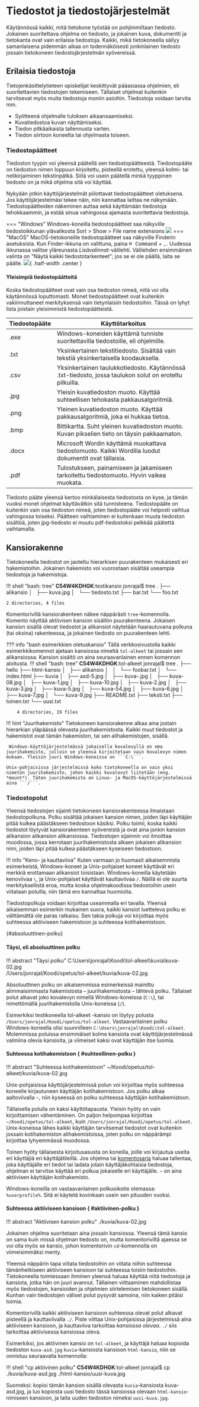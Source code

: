 # Tiedostot ja tiedostojärjestelmät

Käytännössä kaikki, mitä tietokone työstää on pohjimmiltaan tiedosto. Jokainen suoritettava ohjelma on tiedosto, ja jokainen kuva, dokumentti ja tietokanta ovat vain erilaisia tiedostoja. Kaikki, mikä tietokoneella säilyy samanlaisena pidemmän aikaa on todennäköisesti jonkinlainen tiedosto jossain tietokoneen tiedostojärjestelmän syövereissä.



## Erilaisia tiedostoja


Tietojenkäsittelytieteen opiskelijat keskittyvät pääasiassa ohjelmien, eli suoritettavien tiedostojen tekemiseen. Tällaiset ohjelmat kuitenkin tarvitsevat myös muita tiedostoja moniin asioihin. Tiedostoja voidaan tarvita mm. 

 - Syötteenä ohjelmalle tuloksen aikaansaamiseksi.
 - Kuvatiedostoa kuvan näyttämiseksi.
 - Tiedon pitkäaikaista tallennusta varten.
 - Tiedon siirtoon koneelta tai ohjelmasta toiseen.


### Tiedostopäätteet

Tiedoston tyypin voi yleensä päätellä sen tiedostopäätteestä. Tiedostopääte on tiedoston nimen loppuun kirjoitettu, pisteellä erotettu, yleensä kolmi- tai nelikirjaiminen tekstinpätkä. Siitä voi usein päätellä minkä tyyppinen tiedosto on ja mikä ohjelma sitä voi käyttää.

Nykyään jotkin käyttöjärjestelmät piilottavat tiedostopäätteet oletuksena. Jos käyttöjärjestelmäsi tekee näin, niin kannattaa laittaa ne näkymään. Tiedostopäätteiden näkeminen auttaa sekä käyttämään tiedostoja tehokkaammin, ja estää sinua vahingossa ajamasta suoritettavia tiedostoja.

=== "Windows"
    Windows-koneilla tiedostopäätteet saa näkyville tiedostoikkunan ylävalikosta Sort > Show > File name extensions
    ![](./Windows-file-extensions-korostus.png)
=== "MacOS"
    MacOS-tietokoneille tiedostopäätteet saa näkyville Finderin asetuksista. Kun Finder-ikkuna on valittuna, paina <kbd>⌘ Command</kbd> + <kbd>,</kbd>. Uudessa ikkunassa valitse yläreunasta *Lisävalinnat*-välilehti. Välilehden ensimmäinen valinta on "Näytä kaikki tiedostotarkenteet"; jos se ei ole päällä, laita se päälle.
    ![](MacOS-file-extensions-korostus.png){ .half-width .center }

#### Yleisimpiä tiedostopäätteitä

Koska tiedostopäätteet ovat vain osa tiedoston nimeä, niitä voi olla käytännössä loputtomasti. Monet tiedostopäätteet ovat kuitenkin vakiinnuttaneet merkityksensä vain tietynlaisiin tiedostoihin. Tässä on lyhyt lista joistain yleisimmistä tiedostopäätteistä.

| Tiedostopääte | Käyttötarkoitus                                                                                         |
|---------------|---------------------------------------------------------------------------------------------------------|
| .exe          | Windows-koneiden käyttämä tunniste suoritettavilla tiedostoille, eli ohjelmille.                        |
| .txt          | Yksinkertainen tekstitiedosto. Sisältää vain tekstiä yksinkertaisella koodauksella.                     | 
| .csv          | Yksinkertainen taulukkotiedosto. Käytännössä .txt-tiedosto, jossa taulukon solut on eroteltu pilkuilla. |
| .jpg          | Yleisin kuvatiedoston muoto. Käyttää suhteellisen tehokasta pakkausalgoritmiä.                          |
| .png          | Yleinen kuvatiedoston muoto. Käyttää pakkausalgoritmiä, joka ei hukkaa tietoa.                          |
| .bmp          | Bittikartta. Suht yleinen kuvatiedoston muoto. Kuvan pikselien tieto on täysin pakkaamaton.             |
| .docx         | Microsoft Wordin käyttämä muokattava tiedostomuoto. Kaikki Wordilla luodut dokumentit ovat tällaisia.   |
| .pdf          | Tulostukseen, painamiseen ja jakamiseen tarkoitettu tiedostomuoto. Hyvin vaikea muokata.                |


Tiedosto pääte yleensä kertoo minkälaisesta tiedostosta on kyse, ja tämän vuoksi monet ohjelmat käyttävätkin sitä tunnisteena. Tiedostopääte on kuitenkin vain osa tiedoston nimeä, joten tiedostopääte voi helposti vaihtua vahingossa toiseksi. Päätteen vaihtaminen ei kuitenkaan muuta tiedoston sisältöä, joten jpg-tiedosto ei muutu pdf-tiedostoksi pelkkää päätettä vaihtamalla. 

## Kansiorakenne

Tietokoneella tiedostot on jaoteltu hierarkisen puurakenteen mukaisesti eri hakemistoihin. Jokainen hakemisto voi vuorostaan sisältää useampia tiedostoja ja hakemistoja. 

!!! shell "bash: tree"
    **C54W4KDHGK**:testikansio jonrajal$ <pop>tree</pop>
    .
    ├── alikansio
    │   ├── kuva.jpg
    │   └── tiedosto.txt
    ├── bar.txt
    └── foo.txt
    
    2 directories, 4 files

Komentorivillä kansiorakenteen näkee näppärästi ```tree```-komennolla. Komento näyttää aktiivisen kansion sisällön puurakenteena. Jokaisen kansion sisällä olevat tiedostot ja alikansiot näytetään haarautuvana polkuna (tai oksina) rakenteessa, ja jokainen tiedosto on puurakenteen lehti.

??? info "bash esimerkkien oletuskansio"
    Tällä verkkosivustolla kaikki esimerkkikomennot ajetaan kansiossa nimeltä ```tol-alkeet``` tai jossain sen alikansiossa. Kansion sisältö on aina seuraavanlainen ennen komennon aloitusta.
    !!! shell "bash: tree"
        **C54W4KDHGK**:tol-alkeet jonrajal$ <pop>tree</pop>
        .
        ├── hello
        ├── <span class="bash-purple">html-kansio</span>
        │   ├── <span class="bash-purple">alikansio</span>
        │   │   └── foobar.txt
        │   └── index.html
        ├── <span class="bash-purple">kuvia</span>
        │   ├── asd-5.jpg
        │   ├── kuva-.jpg
        │   ├── kuva-08.jpg
        │   ├── kuva-1.jpg
        │   ├── kuva-10.jpg
        │   ├── kuva-2.jpg
        │   ├── kuva-3.jpg
        │   ├── kuva-5.jpg
        │   ├── kuva-54.jpg
        │   ├── kuva-6.jpg
        │   ├── kuva-7.jpg
        │   └── kuva-9.jpg
        ├── README.txt
        ├── teksti.txt
        ├── toinen.txt
        └── uusi.txt

        4 directories, 19 files

!!! hint "Juurihakemisto" 
    Tietokoneen kansiorakenne alkaa aina jostain hierarkian yläpäässä olevasta juurihakemistosta. Kaikki muut tiedostot ja hakemistot ovat tämän hakemiston, tai sen alihakemistojen, sisällä.

     Windows-käyttöjärjestelmässä jokaisella kovalevyllä on oma juurihakemisto, jolloin se yleensä kirjoitetaan vain kovalevyn nimen mukaan. Yleisin juuri Windows-koneissa on ```C:\```. 

    Unix-pohjaisissa järjestelmissä koko tietokoneella on vain yksi nimetön juurihakemisto, johon kaikki kovalevyt liitetään (eng. *mount*). Täten juurihakemisto on Linux- ja MacOS-käyttöjärjestelmissä aina ```/```. 


### Tiedostopolut

Yleensä tiedostojen sijainti tietokoneen kansiorakenteessa ilmaistaan tiedostopolkuna. Polku sisältää jokaisen kansion nimen, joiden läpi käyttäjän pitää kulkea päästäkseen tiedostoon käsiksi. Polku toimii, koska kaikki tiedostot löytyvät kansiorakenteen syövereistä ja ovat aina jonkin kansion alikansion alikansion alikansiossa. Tiedostojen sijainnin voi ilmoittaa muodossa, jossa kerrotaan juurihakemistosta alkaen jokaisen alikansion nimi, joiden läpi pitää kulkea päästäkseen kyseiseen tiedostoon. 

!!! info "Keno- ja kauttaviiva"
    Kuten varmaan jo huomasit aikaisemmista esimerkeistä, Windows-koneet ja Unix-pohjaiset koneet käyttävät eri merkkiä erottamaan alikansiot toisistaan. Windows-koneilla käytetään kenoviivaa ```\```, ja Unix-pohjaiset käyttävät kauttaviivaa ```/```. Näillä ei ole suurta merkityksellistä eroa, mutta koska ohjelmakoodissa tiedostoihin usein viitataan poluilla, niin tämä ero kannattaa huomioita.

Tiedostopolkuja voidaan kirjoittaa useammalla eri tavalla. Yleensä aikaisemman esimerkin mukainen suora, kaikki kansiot luetteleva polku ei välttämättä ole paras ratkaisu. Sen takia polkuja voi kirjoittaa myös suhteessa aktiiviseen hakemistoon ja suhteessa kotihakemistoon. 

[](){#absoluuttinen-polku}
#### Täysi, eli absoluuttinen polku

!!! abstract "Täysi polku"
    C:\\Users\\jonrajal\\Koodi\\tol-alkeet\\kuvia\\kuva-02.jpg<br>
    /Users/jonrajal/Koodi/opetus/tol-alkeet/kuvia/kuva-02.jpg

Absoluuttinen polku on aikaisemmissa esimerkeissä mainittu alimmaisimmasta hakemistosta – juurihakemistosta – lähtevä polku. Tällaiset polut alkavat joko kovalevyn nimellä Windows-koneissa (```C:\```), tai nimettömällä juurihakemistolla Unix-koneissa (```/```).

Esimerkiksi testikoneella tol-alkeet -kansio on löytyy polusta ```/Users/jonrajal/Koodi/opetus/tol-alkeet```. Vastaavanlainen polku Windows-koneella olisi suunnilleen ```C:\Users\jonrajal\Koodi\tol-alkeet```. Molemmissa poluissa ensimmäiset kolme kansiota ovat käyttöjärjestelmässä valmiina olevia kansioita, ja viimeiset kaksi ovat käyttäjän itse luomia.

#### Suhteessa kotihakemistoon { #suhteellinen-polku }

!!! abstract "Suhteessa kotihakemistoon"
    ~/Koodi/opetus/tol-alkeet/kuvia/kuva-02.jpg

Unix-pohjaisissa käyttöjärjestelmissä polun voi kirjoittaa myös suhteessa koneelle kirjautuneen käyttäjän kotihakemistoon. Jos polku alkaa aaltoviivalla ```~```, niin kyseessä on polku suhteessa käyttäjän kotihakemistoon.

Tällaisella polulla on kaksi käyttötapausta. Yleisin hyöty on vain kirjoittamisen vähentäminen. On paljon helpompaa kirjoittaa ```~/Koodi/opetus/tol-alkeet```, kuin ```/Users/jonrajal/Koodi/opetus/tol-alkeet```. Unix-koneissa lähes kaikki käyttäjän tarvitsemat tiedostot ovat kuitenkin jossain kotihakemiston alihakemistoissa, joten polku on näppärämpi kirjoittaa lyhyemmässä muodossa.

Toinen hyöty tällaisesta kirjoitusasusta on koneilla, joille voi kirjautua useita eri käyttäjiä eri käyttäjätileillä. Jos ohjelma tai [komentosarja](../01.2-komentorivin%20jatkoa/02-bash_script.md) haluaa tallentaa, joka käyttäjälle eri tiedot tai ladata jotain käyttäjäkohtaisia tiedostoja, ohjelman ei tarvitse käyttää eri polkua jokaiselle eri käyttäjälle. ```~``` on aina aktiivisen käyttäjän kotihakemisto.

Windows-koneilla on vastaavanlainen polkuoikotie olemassa: ```%userprofile%```. Sitä ei käytetä kovinkaan usein sen pituuden vuoksi.

#### Suhteessa aktiiviseen kansioon { #aktiivinen-polku }

!!! abstract "Aktiivisen kansion polku"
    ./kuvia/kuva-02.jpg

Jokainen ohjelma suoritetaan aina jossain kansiossa. Yleensä tämä kansio on sama kuin missä ohjelman tiedosto on, mutta komentoriviltä ajaessa se voi olla myös se kansio, johon komentorivin ```cd```-komennolla on viimeisimmäksi menty.

Yleensä näppärin tapa viitata tiedostoihin on viitata niihin suhteessa tämänhetkiseen aktiiviseen kansioon tai suhteessa toisiin tiedostoihin. Tietokoneella toimiessaan ihminen yleensä haluaa käyttää niitä tiedostoja ja kansiota, jotka hän on juuri avannut. Tällainen viittaaminen mahdollistaa myös tiedostojen, kansioiden ja ohjelmien siirtelemisen tietokoneen sisällä. Kunhan vain tiedostojen väliset polut pysyvät samoina, niin kaiken pitäisi toimia.

Komentorivillä kaikki aktiiviseen kansioon suhteessa olevat polut alkavat pisteellä ja kauttaviivalla ```./```. Piste viittaa Unix-pohjaisissa järjestelmissä aina aktiiviseen kansioon, ja kauttaviiva tarkoittaa *kansiossa olevaa*. ```./``` siis tarkoittaa aktiivisessa kansiossa oleva.

Esimerkiksi, jos aktiivinen kansio on ```tol-alkeet```, ja käyttäjä haluaa kopioida tiedoston ```kuva-asd.jpg``` ```kuvia```-kansiosta kansioon ```html-kansio```, niin se onnistuu seuraavalla komennolla:

!!! shell "cp aktiivinen polku"
    **C54W4KDHGK**:tol-alkeet jonrajal$ cp ./kuvia/kuva-asd.jpg ./html-kansio/uusi-kuva.jpg

Suomeksi: kopioi tämän kansion sisällä olevasta ```kuvia```-kansiosta kuva-asd.jpg, ja luo kopiosta uusi tiedosto tässä kansiossa olevaan ```html-kansio```-nimiseen kansioon, ja laita uuden tiedoston nimeksi ```uusi-kuva.jpg```.